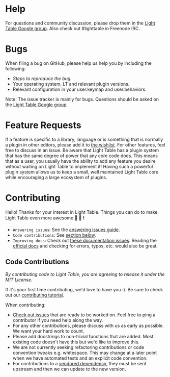 # Help

For questions and community discussion, please drop them in the [Light Table Google group](https://groups.google.com/forum/#!forum/light-table-discussion). Also check out #lighttable in Freenode IRC.

# Bugs

When filing a bug on GitHub, please help us help you by including the following:

* *Steps to reproduce the bug.*
* Your operating system, LT and relevant plugin versions.
* Relevant configuration in your user.keymap and user.behaviors.

Note: The issue tracker is mainly for bugs. Questions should be asked on the [Light Table Google group](https://groups.google.com/forum/#!forum/light-table-discussion).

# Feature Requests

If a feature is specific to a library, language or is something that is normally a plugin in other editors, please add it to [the wishlist](https://github.com/LightTable/LightTable/wiki/Feature-wishlist).
For other features, feel free to discuss in an issue. Be aware that Light Table has a plugin system that has the same degree of power that any core code does. This means that as a user, you usually have the ability to add any feature you desire without waiting on Light Table to implement it! Having such a powerful plugin system allows us to keep a small, well maintained Light Table core while encouraging a large ecosystem of plugins.

# Contributing

Hello! Thanks for your interest in Light Table. Things you can do to make Light Table even more awesome :sunrise: :koala: :exclamation:

* `Answering issues`: See the [answering issues guide](https://github.com/LightTable/LightTable/wiki/For-Contributors#answering-issues).
* `Code contributions`: See [section below](#code-contributions).
* `Improving docs`: Check out [these documentation issues](https://github.com/LightTable/docs.lighttable.com/issues). Reading the [official docs](http://docs.lighttable.com/) and checking for errors, typos, etc. would also be great.

## Code Contributions
_By contributing code to Light Table, you are agreeing to release it under the MIT License._

If it's your first time contributing, we'd love to have you :). Be sure to check out our [contributing tutorial](https://github.com/LightTable/LightTable/wiki/First-Contribution).

When contributing:

* [Check out issues](https://github.com/LightTable/LightTable/issues?q=is%3Aopen+is%3Aissue+label%3Abeginner) that are ready to be worked on. Feel free to ping a contributor if you need help along the way.
* For any other contributions, please discuss with us as early as possible. We want your hard work to count.
* Please add docstrings to non-trivial functions that are added. Most existing code doesn't have this but we'd like to improve this.
* We are not currently seeking refactoring contributions or code convention tweaks e.g. whitespace. This may change at a later point when we have automated tests and an explicit code convention.
* For contributions to a [vendored dependency](doc/for-committers.md#node-packages), they must be sent upstream and then we can update to the new version.
